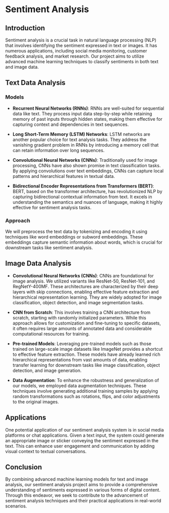 # Sentiment Analysis

## Introduction

Sentiment analysis is a crucial task in natural language processing (NLP) that involves identifying the sentiment expressed in text or images. It has numerous applications, including social media monitoring, customer feedback analysis, and market research. Our project aims to utilize advanced machine learning techniques to classify sentiments in both text and image data.

## Text Data Analysis

### Models

+ **Recurrent Neural Networks (RNNs)**: RNNs are well-suited for sequential data like text. They process input data step-by-step while retaining memory of past inputs through hidden states, making them effective for capturing context and dependencies in text sequences.

+ **Long Short-Term Memory (LSTM) Networks**: LSTM networks are another popular choice for text analysis tasks. They address the vanishing gradient problem in RNNs by introducing a memory cell that can retain information over long sequences.

+ **Convolutional Neural Networks (CNNs)**: Traditionally used for image processing, CNNs have also shown promise in text classification tasks. By applying convolutions over text embeddings, CNNs can capture local patterns and hierarchical features in textual data.

+ **Bidirectional Encoder Representations from Transformers (BERT)**: BERT, based on the transformer architecture, has revolutionized NLP by capturing bidirectional contextual information from text. It excels in understanding the semantics and nuances of language, making it highly effective for sentiment analysis tasks.

### Approach

We will preprocess the text data by tokenizing and encoding it using techniques like word embeddings or subword embeddings. These embeddings capture semantic information about words, which is crucial for downstream tasks like sentiment analysis.

## Image Data Analysis

+ **Convolutional Neural Networks (CNNs)**: CNNs are foundational for image analysis. We utilized variants like ResNet-50, ResNet-101, and RegNetY-400MF. These architectures are characterized by their deep layers with skip connections, enabling effective feature extraction and hierarchical representation learning. They are widely adopted for image classification, object detection, and image segmentation tasks.

+ **CNN from Scratch**: This involves training a CNN architecture from scratch, starting with randomly initialized parameters. While this approach allows for customization and fine-tuning to specific datasets, it often requires large amounts of annotated data and considerable computational resources for training.

+ **Pre-trained Models**: Leveraging pre-trained models such as those trained on large-scale image datasets like ImageNet provides a shortcut to effective feature extraction. These models have already learned rich hierarchical representations from vast amounts of data, enabling transfer learning for downstream tasks like image classification, object detection, and image generation.

+ **Data Augmentation**: To enhance the robustness and generalization of our models, we employed data augmentation techniques. These techniques involve generating additional training samples by applying random transformations such as rotations, flips, and color adjustments to the original images.
## Applications

One potential application of our sentiment analysis system is in social media platforms or chat applications. Given a text input, the system could generate an appropriate image or sticker conveying the sentiment expressed in the text. This can enhance user engagement and communication by adding visual context to textual conversations.

## Conclusion

By combining advanced machine learning models for text and image analysis, our sentiment analysis project aims to provide a comprehensive understanding of sentiments expressed in various forms of digital content. Through this endeavor, we seek to contribute to the advancement of sentiment analysis techniques and their practical applications in real-world scenarios.
